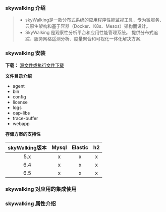 ### skywalking 介绍

>- skyWalking是一款分布式系统的应用程序性能监视工具，专为微服务、云原生架构和基于容器（Docker、K8s、Mesos）架构而设计。
>- SkyWalking 是观察性分析平台和应用性能管理系统。
提供分布式追踪、服务网格遥测分析、度量聚合和可视化一体化解决方案.

### skywalking 安装

**下载：** [源文件或执行文件下载](http://skywalking.apache.org/downloads/)

**文件目录介绍**

- agent
- bin
- config
- license
- logs
- oap-libs
- trace-buffer
- webapp


**存储方案的支持性**

skyWalking版本 | Mysql| Elastic | h2|
|:----:|:----:|:----:|:----:|
5.x|x| x|x|
6.4|x|x|x|
6.5|x|x|x|

### skywalking 对应用的集成使用

### skywalking 属性介绍